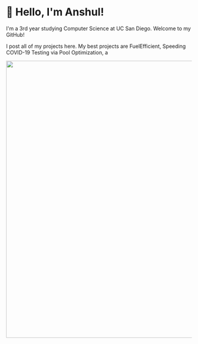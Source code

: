 # 👋 Hello, I'm Anshul!
I'm a 3rd year studying Computer Science at UC San Diego. Welcome to my GitHub!

I post all of my projects here. My best projects are FuelEfficient, Speeding COVID-19 Testing via Pool Optimization, a

<p align="center">
  <img src="https://github.com/anshulsinghh/anshulsinghh/blob/master/dino.gif" width="750px">
</p>

